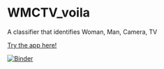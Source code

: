 # WMCTV_voila
A classifier that identifies Woman, Man, Camera, TV

<a href="https://mybinder.org/v2/gh/jonkingseestheworld/WMCTV_voila/master?urlpath=voila%2Frender%2Fwoman_man_camera_tv_voila.ipynb
"> Try the app here! </a>

[![Binder](https://mybinder.org/badge_logo.svg)](https://mybinder.org/v2/gh/jonkingseestheworld/WMCTV_voila/master?urlpath=voila%2Frender%2Fwoman_man_camera_tv_voila.ipynb)
